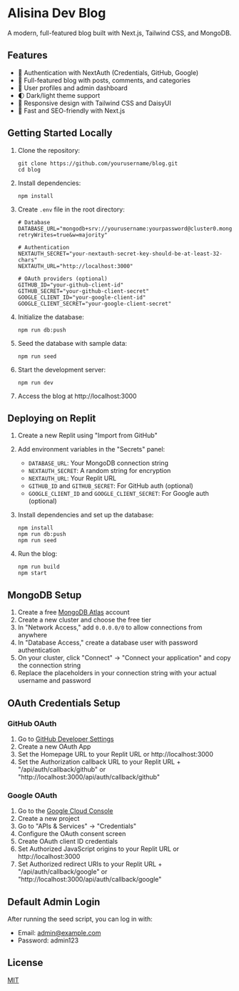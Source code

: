 # Alisina Dev Blog

A modern, full-featured blog built with Next.js, Tailwind CSS, and MongoDB.

## Features

- 🔐 Authentication with NextAuth (Credentials, GitHub, Google)
- 📝 Full-featured blog with posts, comments, and categories
- 👤 User profiles and admin dashboard
- 🌓 Dark/light theme support
- 📱 Responsive design with Tailwind CSS and DaisyUI
- 🚀 Fast and SEO-friendly with Next.js

## Getting Started Locally

1. Clone the repository:
   ```
   git clone https://github.com/yourusername/blog.git
   cd blog
   ```

2. Install dependencies:
   ```
   npm install
   ```

3. Create `.env` file in the root directory:
   ```
   # Database
   DATABASE_URL="mongodb+srv://yourusername:yourpassword@cluster0.mongodb.net/blog?retryWrites=true&w=majority"

   # Authentication
   NEXTAUTH_SECRET="your-nextauth-secret-key-should-be-at-least-32-chars"
   NEXTAUTH_URL="http://localhost:3000"

   # OAuth providers (optional)
   GITHUB_ID="your-github-client-id"
   GITHUB_SECRET="your-github-client-secret"
   GOOGLE_CLIENT_ID="your-google-client-id"
   GOOGLE_CLIENT_SECRET="your-google-client-secret"
   ```

4. Initialize the database:
   ```
   npm run db:push
   ```

5. Seed the database with sample data:
   ```
   npm run seed
   ```

6. Start the development server:
   ```
   npm run dev
   ```

7. Access the blog at http://localhost:3000

## Deploying on Replit

1. Create a new Replit using "Import from GitHub"

2. Add environment variables in the "Secrets" panel:
   - `DATABASE_URL`: Your MongoDB connection string
   - `NEXTAUTH_SECRET`: A random string for encryption
   - `NEXTAUTH_URL`: Your Replit URL
   - `GITHUB_ID` and `GITHUB_SECRET`: For GitHub auth (optional)
   - `GOOGLE_CLIENT_ID` and `GOOGLE_CLIENT_SECRET`: For Google auth (optional)

3. Install dependencies and set up the database:
   ```
   npm install
   npm run db:push
   npm run seed
   ```

4. Run the blog:
   ```
   npm run build
   npm start
   ```

## MongoDB Setup

1. Create a free [MongoDB Atlas](https://www.mongodb.com/cloud/atlas/register) account
2. Create a new cluster and choose the free tier
3. In "Network Access," add `0.0.0.0/0` to allow connections from anywhere
4. In "Database Access," create a database user with password authentication
5. On your cluster, click "Connect" → "Connect your application" and copy the connection string
6. Replace the placeholders in your connection string with your actual username and password

## OAuth Credentials Setup

### GitHub OAuth
1. Go to [GitHub Developer Settings](https://github.com/settings/developers)
2. Create a new OAuth App
3. Set the Homepage URL to your Replit URL or http://localhost:3000
4. Set the Authorization callback URL to your Replit URL + "/api/auth/callback/github" 
   or "http://localhost:3000/api/auth/callback/github"

### Google OAuth
1. Go to the [Google Cloud Console](https://console.cloud.google.com/)
2. Create a new project
3. Go to "APIs & Services" → "Credentials"
4. Configure the OAuth consent screen
5. Create OAuth client ID credentials
6. Set Authorized JavaScript origins to your Replit URL or http://localhost:3000
7. Set Authorized redirect URIs to your Replit URL + "/api/auth/callback/google" 
   or "http://localhost:3000/api/auth/callback/google"

## Default Admin Login

After running the seed script, you can log in with:
- Email: admin@example.com
- Password: admin123

## License

[MIT](LICENSE)
